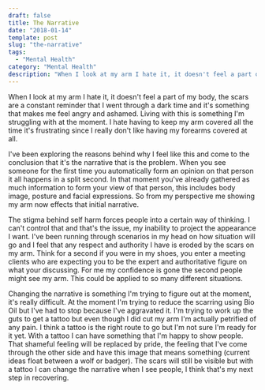 ```yaml
---
draft: false
title: The Narrative
date: "2018-01-14"
template: post
slug: "the-narrative"
tags:
  - "Mental Health"
category: "Mental Health"
description: "When I look at my arm I hate it, it doesn't feel a part of my body, the scars are a constant reminder that I went through a dark time and it's something that makes me feel angry and ashamed. Living with this is something I'm struggling with at the moment. I hate having to keep my arm covered all the time it's frustrating since I really don't like having my forearms covered at all."
---
```

When I look at my arm I hate it, it doesn't feel a part of my body, the scars are a constant reminder that I went through a dark time and it's something that makes me feel angry and ashamed. Living with this is something I'm struggling with at the moment. I hate having to keep my arm covered all the time it's frustrating since I really don't like having my forearms covered at all.

I've been exploring the reasons behind why I feel like this and come to the conclusion that it's the narrative that is the problem. When you see someone for the first time you automatically form an opinion on that person it all happens in a split second. In that moment you've already gathered as much information to form your view of that person, this includes body image, posture and facial expressions. So from my perspective me showing my arm now effects that initial narrative.

The stigma behind self harm forces people into a certain way of thinking. I can't control that and that's the issue, my inability to project the appearance I want. I've been running through scenarios in my head on how situation will go and I feel that any respect and authority I have is eroded by the scars on my arm. Think for a second if you were in my shoes, you enter a meeting clients who are expecting you to be the expert and authoritative figure on what your discussing. For me my confidence is gone the second people might see my arm. This could be applied to so many different situations.

Changing the narrative is something I'm trying to figure out at the moment, it's really difficult. At the moment I'm trying to reduce the scarring using Bio Oil but I've had to stop because I've aggravated it. I'm trying to work up the guts to get a tattoo but even though I did cut my arm I'm actually petrified of any pain. I think a tattoo is the right route to go but I'm not sure I'm ready for it yet. With a tattoo I can have something that I'm happy to show people. That shameful feeling will be replaced by pride, the feeling that I've come through the other side and have this image that means something (current ideas float between a wolf or badger). The scars will still be visible but with a tattoo I can change the narrative when I see people, I think that's my next step in recovering.

